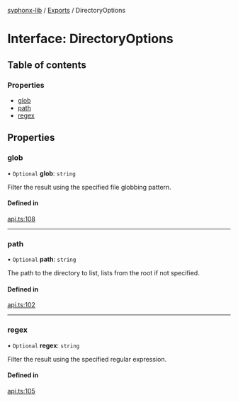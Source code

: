 [syphonx-lib](../README.md) / [Exports](../modules.md) / DirectoryOptions

# Interface: DirectoryOptions

## Table of contents

### Properties

- [glob](DirectoryOptions.md#glob)
- [path](DirectoryOptions.md#path)
- [regex](DirectoryOptions.md#regex)

## Properties

### glob

• `Optional` **glob**: `string`

Filter the result using the specified file globbing pattern.

#### Defined in

[api.ts:108](https://github.com/dtempx/syphonx-lib/blob/82af0d6/api.ts#L108)

___

### path

• `Optional` **path**: `string`

The path to the directory to list, lists from the root if not specified.

#### Defined in

[api.ts:102](https://github.com/dtempx/syphonx-lib/blob/82af0d6/api.ts#L102)

___

### regex

• `Optional` **regex**: `string`

Filter the result using the specified regular expression.

#### Defined in

[api.ts:105](https://github.com/dtempx/syphonx-lib/blob/82af0d6/api.ts#L105)
